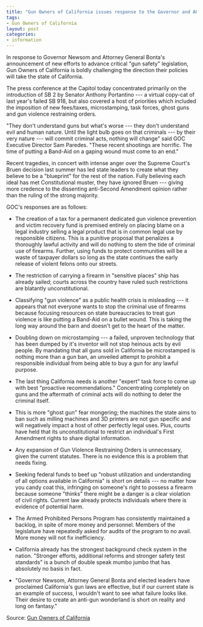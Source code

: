 ```yaml
---
title: "Gun Owners of California issues response to the Governor and AG's press conference on guns"
tags:
- Gun Owners of California
layout: post
categories:
- information
---
```


In response to Governor Newsom and Attorney General Bonta's announcement of new efforts to advance critical "gun safety" legislation, Gun Owners of California is boldly challenging the direction their policies will take the state of California.

The press conference at the Capitol today concentrated primarily on the introduction of SB 2 by Senator Anthony Portantino --- a virtual copy-cat of last year's failed SB 918, but also covered a host of priorities which included the imposition of new fees/taxes, microstamping, task forces, ghost guns and gun violence restraining orders.

"They don't understand guns but what's worse --- they don't understand evil and human nature. Until the light bulb goes on that criminals --- by their very nature --- will commit criminal acts, nothing will change" said GOC Executive Director Sam Paredes. "These recent shootings are horrific. The time of putting a Band-Aid on a gaping wound must come to an end."

Recent tragedies, in concert with intense anger over the Supreme Court's Bruen decision last summer has led state leaders to create what they believe to be a "blueprint" for the rest of the nation. Fully believing each ideal has met Constitutional muster, they have ignored Bruen --- giving more credence to the dissenting anti-Second Amendment opinion rather than the ruling of the strong majority.

GOC's responses are as follows:

- The creation of a tax for a permanent dedicated gun violence prevention and victim recovery fund is premised entirely on placing blame on a legal industry selling a legal product that is in common legal use by responsible citizens. This is a punitive proposal that penalizes a thoroughly lawful activity and will do nothing to stem the tide of criminal use of firearms. Further, using funds to protect communities will be a waste of taxpayer dollars so long as the state continues the early release of violent felons onto our streets.

- The restriction of carrying a firearm in "sensitive places" ship has already sailed; courts across the country have ruled such restrictions are blatantly unconstitutional.

- Classifying "gun violence" as a public health crisis is misleading --- it appears that not everyone wants to stop the criminal use of firearms because focusing resources on state bureaucracies to treat gun violence is like putting a Band-Aid on a bullet wound. This is taking the long way around the barn and doesn't get to the heart of the matter.

- Doubling down on microstamping --- a failed, unproven technology that has been dumped by it's inventor will not stop heinous acts by evil people. By mandating that all guns sold in California be microstamped is nothing more than a gun ban, an unveiled attempt to prohibit a responsible individual from being able to buy a gun for any lawful purpose.

- The last thing California needs is another "expert" task force to come up with best "proactive recommendations." Concentrating completely on guns and the aftermath of criminal acts will do nothing to deter the criminal itself.

- This is more "ghost gun" fear mongering; the machines the state aims to ban such as milling machines and 3D printers are not gun specific and will negatively impact a host of other perfectly legal uses. Plus, courts have held that its unconstitutional to restrict an individual's First Amendment rights to share digital information.

- Any expansion of Gun Violence Restraining Orders is unnecessary, given the current statutes. There is no evidence this is a problem that needs fixing.

- Seeking federal funds to beef up "robust utilization and understanding of all options available in California" is short on details --- no matter how you candy coat this, infringing on someone's right to possess a firearm because someone "thinks" there might be a danger is a clear violation of civil rights. Current law already protects individuals where there is evidence of potential harm.

- The Armed Prohibited Persons Program has consistently maintained a backlog, in spite of more money and personnel. Members of the legislature have repeatedly asked for audits of the program to no avail. More money will not fix inefficiency.

- California already has the strongest background check system in the nation. "Stronger efforts, additional reforms and stronger safety test standards" is a bunch of double speak mumbo jumbo that has absolutely no basis in fact.

- "Governor Newsom, Attorney General Bonta and elected leaders have proclaimed California's gun laws are effective, but if our current state is an example of success, I wouldn't want to see what failure looks like. Their desire to create an anti-gun wonderland is short on reality and long on fantasy."

Source: [Gun Owners of California](https://www.gunownersca.com/news/gun-owners-of-california-issues-response-to-the-governor-and-ags-press-conference-on-guns/)
